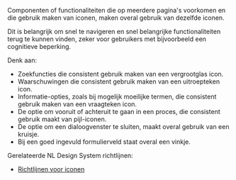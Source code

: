 <!-- @license CC0-1.0 -->

Componenten of functionaliteiten die op meerdere pagina's voorkomen en die gebruik maken van iconen, maken overal gebruik van dezelfde iconen.

Dit is belangrijk om snel te navigeren en snel belangrijke functionaliteiten terug te kunnen vinden, zeker voor gebruikers met bijvoorbeeld een cognitieve beperking.

Denk aan:

- Zoekfuncties die consistent gebruik maken van een vergrootglas icon.
- Waarschuwingen die consistent gebruik maken van een uitroepteken icon.
- Informatie-opties, zoals bij mogelijk moeilijke termen, die consistent gebruik maken van een vraagteken icon.
- De optie om vooruit of achteruit te gaan in een proces, die consistent gebruik maakt van pijl-iconen.
- De optie om een dialoogvenster te sluiten, maakt overal gebruik van een kruisje.
- Bij een goed ingevuld formulierveld staat overal een vinkje.

Gerelateerde NL Design System richtlijnen:

- [Richtlijnen voor iconen](/richtlijnen/stijl/iconen/)
